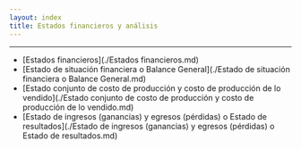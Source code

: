 ```yaml
---
layout: index
title: Estados financieros y análisis
---
```



----------------------------------------------------------

* [Estados financieros](./Estados financieros.md)
* [Estado de situación financiera o Balance General](./Estado de situación financiera o Balance General.md)
* [Estado conjunto de costo de producción y costo de producción de lo vendido](./Estado conjunto de costo de producción y costo de producción de lo vendido.md)
* [Estado de ingresos (ganancias) y egresos (pérdidas) o Estado de resultados](./Estado de ingresos (ganancias) y egresos (pérdidas) o Estado de resultados.md)
